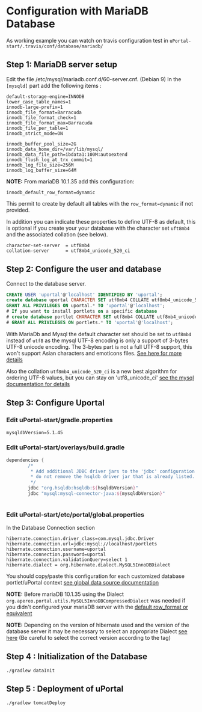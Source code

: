 # Configuration with MariaDB Database

As working example you can watch on travis configuration test in `uPortal-start/.travis/conf/database/mariadb/`

## Step 1: MariaDB server setup
Edit the file /etc/mysql/mariadb.conf.d/60-server.cnf. (Debian 9)
In the `[mysqld]` part add the following items :

```properties
default-storage-engine=INNODB
lower_case_table_names=1
innodb-large-prefix=1
innodb_file_format=Barracuda
innodb_file_format_check=1
innodb_file_format_max=Barracuda
innodb_file_per_table=1
innodb_strict_mode=ON

innodb_buffer_pool_size=2G
innodb_data_home_dir=/var/lib/mysql/
innodb_data_file_path=ibdata1:100M:autoextend
innodb_flush_log_at_trx_commit=1
innodb_log_file_size=256M
innodb_log_buffer_size=64M
```

**NOTE:** From mariaDB 10.1.35 add this configuration:
```properties
innodb_default_row_format=dynamic
```
This permit to create by default all tables with the `row_format=dynamic` if not provided.

In addition you can indicate these properties to define UTF-8 as default, this is optional if you create your your database with the character set `uft8mb4` and the associated collation (see below).
```properties
character-set-server  = utf8mb4
collation-server      = utf8mb4_unicode_520_ci
```

## Step 2: Configure the user and database

Connect to the database server.
```SQL
CREATE USER 'uportal'@'localhost' IDENTIFIED BY 'uportal';
create database uportal CHARACTER SET utf8mb4 COLLATE utf8mb4_unicode_520_ci;
GRANT ALL PRIVILEGES ON uportal.* TO 'uportal'@'localhost';
# If you want to install portlets on a specific database
# create database portlet CHARACTER SET utf8mb4 COLLATE utf8mb4_unicode_520_ci;
# GRANT ALL PRIVILEGES ON portlets.* TO 'uportal'@'localhost';
```

With MariaDb and Mysql the default character set should be set to `utf8mb4` instead of `utf8` as the mysql UTF-8 encoding is only a support of 3-bytes UTF-8 unicode encoding.
The 3-bytes part is not a full UTF-8 support, this won't support Asian characters and emoticons files. [See here for more details](https://dev.mysql.com/doc/refman/5.5/en/charset-unicode.html)

Also the collation `utf8mb4_unicode_520_ci` is a new best algorithm for ordering UTF-8 values, but you can stay on 'utf8_unicode_ci' [see the mysql documentation for details](https://dev.mysql.com/doc/refman/5.6/en/charset-collation-names.html)

## Step 3: Configure Uportal 

### Edit uPortal-start/gradle.properties 
```properties
mysqldbVersion=5.1.45
```
### Edit uPortal-start/overlays/build.gradle
```gradle
dependencies {
        /*
         * Add additional JDBC driver jars to the 'jdbc' configuration below;
         * do not remove the hsqldb driver jar that is already listed.
         */
        jdbc "org.hsqldb:hsqldb:${hsqldbVersion}"
        jdbc "mysql:mysql-connector-java:${mysqldbVersion}"
        
```

### Edit uPortal-start/etc/portal/global.properties 

In the Database Connection section
```properties
hibernate.connection.driver_class=com.mysql.jdbc.Driver
hibernate.connection.url=jdbc:mysql://localhost/portlets
hibernate.connection.username=uportal
hibernate.connection.password=uportal
hibernate.connection.validationQuery=select 1
hibernate.dialect = org.hibernate.dialect.MySQL5InnoDBDialect
```
You should copy/paste this configuration for each customized database portlet/uPortal context [see global data source documentation](README.md#step-5-specific-portlet--uportal-database-configuration-optional)

**NOTE:** Before mariaDB 10.1.35 using the Dialect `org.apereo.portal.utils.MySQL5InnoDBCompressedDialect` was needed if you didn't configured your mariaDB server with the [default row_format or equivalent](mariadb.md#step-1-mariadb-server-setup)

**NOTE:** Depending on the version of hibernate used and the version of the database server it may be necessary to select an appropriate Dialect [see here](https://github.com/hibernate/hibernate-orm/tree/main/hibernate-core/src/main/java/org/hibernate/dialect) (Be careful to select the correct version according to the tag)


## Step 4 : Initialization of the Database
```shell
./gradlew dataInit
```
## Step 5 : Deployment of uPortal
```shell
./gradlew tomcatDeploy
```
